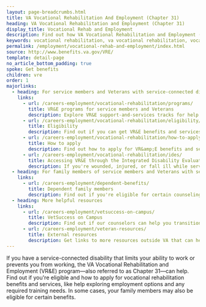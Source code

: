 ```yaml
---
layout: page-breadcrumbs.html
title: VA Vocational Rehabilitation And Employment (Chapter 31)
heading: VA Vocational Rehabilitation and Employment (Chapter 31)
display_title: Vocational Rehab and Employment
description: Find out how VA Vocational Rehabilitation and Employment (Chapter 31) can help if you have a service-connected disability that limits your ability to work. You may qualify for vocational rehabilitation services, like help exploring employment options and any required training needs.
keywords: vocational rehabilitation, va vocational rehabilitation, vocational rehabilitation services
permalink: /employment/vocational-rehab-and-employment/index.html
source: http://www.benefits.va.gov/VRE/
template: detail-page
no_article_bottom_padding: true
spoke: Get benefits
children: vre
order: 1
majorlinks:
  - heading: For service members and Veterans with service-connected disabilities
    links:
      - url: /careers-employment/vocational-rehabilitation/programs/
        title: VR&E programs for service members and Veterans
        description: Explore VR&E support-and-services tracks for help learning new skills, finding a new job, starting a business, getting educational counseling, or returning to your former job.
      - url: /careers-employment/vocational-rehabilitation/eligibility/
        title: Eligibility
        description: Find out if you can get VR&E benefits and services as a service member or Veteran.
      - url: /careers-employment/vocational-rehabilitation/how-to-apply/
        title: How to apply
        description: Find out how to apply for VR&amp;E benefits and services as a service member or Veteran.
      - url: /careers-employment/vocational-rehabilitation/ides/
        title: Accessing VR&E through the Integrated Disability Evaluation System (IDES)
        description: If you're wounded, injured, or fall ill while serving and can't perform your duties, find out how you can access VR&E services as soon as possible through IDES.
  - heading: For family members of service members and Veterans with service-connected disabilities
    links:
      - url: /careers-employment/dependent-benefits/
        title: Dependent family members
        description: Find out if you're eligible for certain counseling services, training, and education benefits.
  - heading: More helpful resources
    links:
      - url: /careers-employment/vetsuccess-on-campus/
        title: VetSuccess on Campus
        description: Find out if our counselors can help you transition from military to college life.
      - url: /careers-employment/veteran-resources/
        title: External resources
        description: Get links to more resources outside VA that can help you in your job search.
---
```


<div class="va-introtext">

If you have a service-connected disability that limits your ability to work or prevents you from working, the VA Vocational Rehabilitation and Employment (VR&amp;E) program—also referred to as Chapter 31—can help. Find out if you're eligible and how to apply for vocational rehabilitation benefits and services, like help exploring employment options and any required training needs. In some cases, your family members may also be eligible for certain benefits.

</div>
